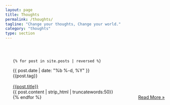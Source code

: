 ```yaml
---
layout: page
title: Thoughts
permalink: /thoughts/
tagline: "Change your thoughts, Change your world."
category: "thoughts"
type: section
---
```


<ul class="post-list" style="padding-top: 30px;">

	{% for post in site.posts | reversed %}
  <div class="post postContent">
    <div  class="postDate"><time datetime="{{ post.date | date_to_xmlschema }}" itemprop="datePublished">{{ post.date | date: "%b %-d, %Y" }}</time>
    </div>
    <div class="postTag">
      {{post.tag}}
    </div>
    <br>
    <div class="postTitle">
    <a class='postLink' href="{{site.url}}{{site.baseurl}}{{post.url}}">{{post.title}}</a>
    </div>
    <div class="postExt">
   {{ post.content | strip_html | truncatewords:50}}
    </div>
    <span class="page-link" style="float:right" ><a href="{{site.url}}{{site.baseurl}}{{post.url}}">Read More »</a></span>
  </div>
	{% endfor %}

</ul>
